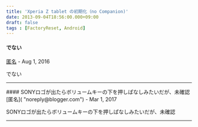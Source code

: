 ```yaml
---
title: 'Xperia Z tablet の初期化（no Companion)'
date: 2013-09-04T18:56:00.000+09:00
draft: false
tags : [FactoryReset, Android]
---
```


#### でない
[匿名]( "noreply@blogger.com") - <time datetime="2016-08-29T09:04:12.755+09:00">Aug 1, 2016</time>

でない
<hr />
#### SONYロゴが出たらボリュームキーの下を押しぱなしみたいだが、未確認
[匿名]( "noreply@blogger.com") - <time datetime="2017-03-06T11:32:22.324+09:00">Mar 1, 2017</time>

SONYロゴが出たらボリュームキーの下を押しぱなしみたいだが、未確認
<hr />
